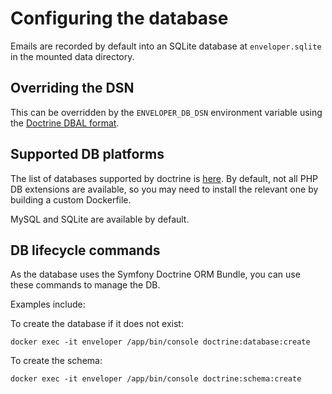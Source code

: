 # Configuring the database

Emails are recorded by default into an SQLite database at `enveloper.sqlite` in the mounted data directory. 

## Overriding the DSN
This can be overridden by the `ENVELOPER_DB_DSN` environment variable using the [Doctrine DBAL format](http://docs.doctrine-project.org/projects/doctrine-dbal/en/latest/reference/configuration.html#connecting-using-a-url).

## Supported DB platforms

The list of databases supported by doctrine is [here](http://docs.doctrine-project.org/projects/doctrine-dbal/en/latest/reference/platforms.html).
By default, not all PHP DB extensions are available, so you may need to install the relevant one by building a custom Dockerfile.

MySQL and SQLite are available by default.

## DB lifecycle commands

As the database uses the Symfony Doctrine ORM Bundle, you can use these commands to manage the DB. 

Examples include:
    
To create the database if it does not exist:

    docker exec -it enveloper /app/bin/console doctrine:database:create
    
To create the schema:

    docker exec -it enveloper /app/bin/console doctrine:schema:create